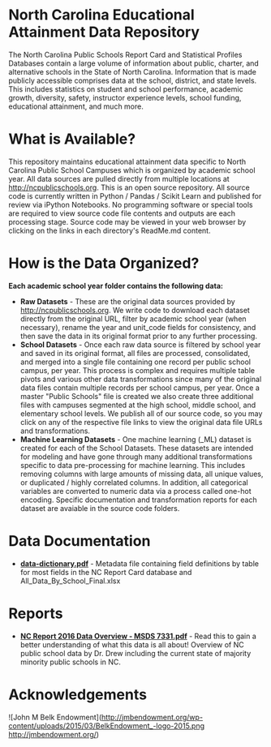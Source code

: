 # North Carolina Educational Attainment Data Repository
The North Carolina Public Schools Report Card and Statistical Profiles Databases contain a large volume of information about public, charter, and alternative schools in the State of North Carolina. Information that is made publicly accessible comprises data at the school, district, and state levels. This includes statistics on student and school performance, academic growth, diversity, safety, instructor experience levels, school funding, educational attainment, and much more.

# What is Available?
This repository maintains educational attainment data specific to North Carolina Public School Campuses which is organized by academic school year.  All data sources are pulled directly from multiple locations at http://ncpublicschools.org.  This is an open source repository.  All source code is currently written in Python / Pandas / Scikit Learn and published for review via iPython Notebooks.  No programming software or special tools are required to view source code file contents and outputs are each processing stage.  Source code may be viewed in your web browser by clicking on the links in each directory's ReadMe.md content.           


# How is the Data Organized?
**Each academic school year folder contains the following data:**  
* **Raw Datasets** - These are the original data sources provided by http://ncpublicschools.org.  We write code to download each dataset  directly from the original URL, filter by academic school year (when necessary), rename the year and unit_code fields for consistency, and then save the data in its original format prior to any further processing. 
* **School Datasets** - Once each raw data source is filtered by school year and saved in its original format, all files are processed, consolidated, and merged into a single file containing one record per public school campus, per year.  This process is complex and requires multiple table pivots and various other data transformations since many of the original data files contain multiple records per school campus, per year.  Once a master "Public Schools" file is created we also create three additional files with campuses segmented at the high school, middle school, and elementary school levels. We publish all of our source code, so you may click on any of the respective file links to view the original data file URLs and transformations. 
* **Machine Learning Datasets** -  One machine learning (\_ML) dataset is created for each of the School Datasets.  These datasets are intended for modeling and have gone through many additional transformations specific to data pre-processing for machine learning.  This includes removing columns with large amounts of missing data, all unique values, or duplicated / highly correlated columns.  In addition, all categorical variables are converted to numeric data via a process called one-hot encoding.  Specific documentation and transformation reports for each dataset are avaiable in the source code folders.      
# Data Documentation 
* [**data-dictionary.pdf**](http://nbviewer.jupyter.org/github/jakemdrew/EducationDataNC/blob/master/Reports/data-dictionary.pdf) - Metadata file containing field definitions by table for most fields in the NC Report Card database and All_Data_By_School_Final.xlsx

# Reports 
* [**NC Report 2016 Data Overview - MSDS 7331.pdf**](http://nbviewer.jupyter.org/github/jakemdrew/EducationDataNC/blob/master/Reports/NC%20Report%202016%20Data%20Overview%20-%20MSDS%207331.pdf) - Read this to gain a better understanding of what this data is all about!  Overview of NC public school data by Dr. Drew including the current state of majority minority public schools in NC. 

# Acknowledgements
![John M Belk Endowment](http://jmbendowment.org/wp-content/uploads/2015/03/BelkEndowment_-logo-2015.png http://jmbendowment.org/)
